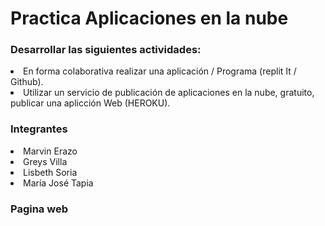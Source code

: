 # Practica Aplicaciones en la nube
### Desarrollar las siguientes actividades:
<li>En forma colaborativa realizar una aplicación / Programa (replit It / Github).</li>
<li>Utilizar un servicio de publicación de aplicaciones en la nube, gratuito, publicar una aplicción Web (HEROKU).</li>
 
### Integrantes
<li>Marvin Erazo</li>
<li>Greys Villa</li>
<li>Lisbeth Soria </li>
<li>María José Tapia</li>

### Pagina web

